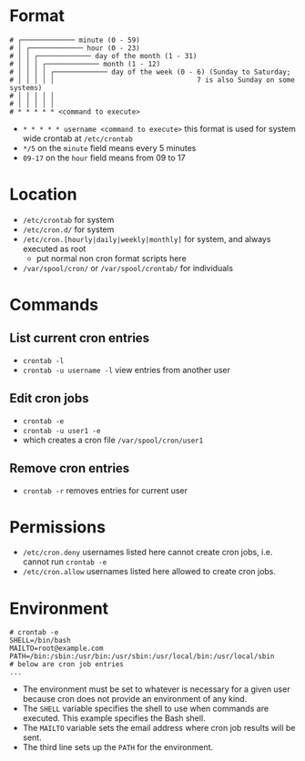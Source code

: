 # Format
```
# ┌───────────── minute (0 - 59)
# │ ┌───────────── hour (0 - 23)
# │ │ ┌───────────── day of the month (1 - 31)
# │ │ │ ┌───────────── month (1 - 12)
# │ │ │ │ ┌───────────── day of the week (0 - 6) (Sunday to Saturday;
# │ │ │ │ │                                   7 is also Sunday on some systems)
# │ │ │ │ │
# │ │ │ │ │
# * * * * * <command to execute>
```
- `* * * * * username <command to execute>` this format is used for system wide crontab at `/etc/crontab`
- `*/5` on the `minute` field means every 5 minutes
- `09-17` on the `hour` field means from 09 to 17

# Location
- `/etc/crontab` for system
- `/etc/cron.d/` for system
- `/etc/cron.[hourly|daily|weekly|monthly]` for system, and always executed as root
  - put normal non cron format scripts here
- `/var/spool/cron/` or `/var/spool/crontab/` for individuals

# Commands
## List current cron entries
- `crontab -l`
- `crontab -u username -l` view entries from another user
## Edit cron jobs
- `crontab -e`
- `crontab -u user1 -e`
- which creates a cron file `/var/spool/cron/user1`
## Remove cron entries
- `crontab -r` removes entries for current user

# Permissions
- `/etc/cron.deny` usernames listed here cannot create cron jobs, i.e. cannot run `crontab -e`
- `/etc/cron.allow` usernames listed here allowed to create cron jobs.

# Environment
```
# crontab -e
SHELL=/bin/bash
MAILTO=root@example.com
PATH=/bin:/sbin:/usr/bin:/usr/sbin:/usr/local/bin:/usr/local/sbin
# below are cron job entries
...
```
- The environment must be set to whatever is necessary for a given user because cron does not provide an environment of any kind.
- The `SHELL` variable specifies the shell to use when commands are executed. This example specifies the Bash shell.
- The `MAILTO` variable sets the email address where cron job results will be sent.
- The third line sets up the `PATH` for the environment.
